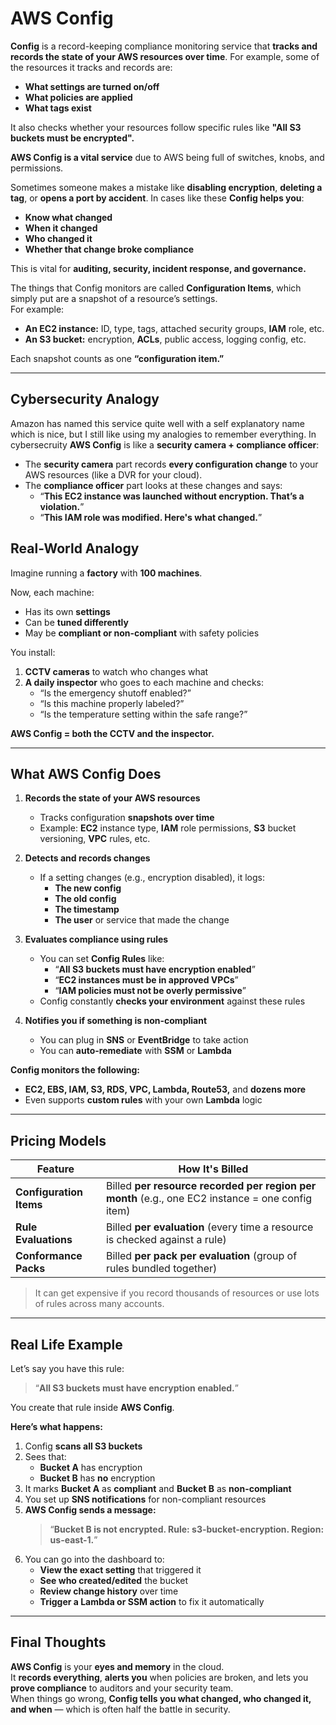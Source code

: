 # **AWS Config**

**Config** is a record-keeping compliance monitoring service that **tracks and records the state of your AWS resources over time**. For example, some of the resources it tracks and records are:

- **What settings are turned on/off**
- **What policies are applied**
- **What tags exist**

It also checks whether your resources follow specific rules like **"All S3 buckets must be encrypted".**

**AWS Config is a vital service** due to AWS being full of switches, knobs, and permissions.

Sometimes someone makes a mistake like **disabling encryption**, **deleting a tag**, or **opens a port by accident**. In cases like these **Config helps you**:

- **Know what changed**
- **When it changed**
- **Who changed it**
- **Whether that change broke compliance**

This is vital for **auditing, security, incident response, and governance.**

The things that Config monitors are called **Configuration Items**, which simply put are a snapshot of a resource’s settings.  
For example:

- **An EC2 instance:** ID, type, tags, attached security groups, **IAM** role, etc.
- **An S3 bucket:** encryption, **ACLs**, public access, logging config, etc.

Each snapshot counts as one **“configuration item.”**

---

## **Cybersecurity Analogy**

Amazon has named this service quite well with a self explanatory name which is nice, but I still like using my analogies to remember everything. In cybersecruity **AWS Config** is like a **security camera + compliance officer**:

- The **security camera** part records **every configuration change** to your AWS resources (like a DVR for your cloud).
- The **compliance officer** part looks at these changes and says:
  - “**This EC2 instance was launched without encryption. That’s a violation.**”
  - “**This IAM role was modified. Here's what changed.**”

## **Real-World Analogy**

Imagine running a **factory** with **100 machines**.

Now, each machine:

- Has its own **settings**
- Can be **tuned differently**
- May be **compliant or non-compliant** with safety policies

You install:

1. **CCTV cameras** to watch who changes what
2. **A daily inspector** who goes to each machine and checks:
   - “Is the emergency shutoff enabled?”
   - “Is this machine properly labeled?”
   - “Is the temperature setting within the safe range?”

**AWS Config = both the CCTV and the inspector.**

---

## **What AWS Config Does**

1. **Records the state of your AWS resources**
   - Tracks configuration **snapshots over time**
   - Example: **EC2** instance type, **IAM** role permissions, **S3** bucket versioning, **VPC** rules, etc.

2. **Detects and records changes**
   - If a setting changes (e.g., encryption disabled), it logs:
     - **The new config**
     - **The old config**
     - **The timestamp**
     - **The user** or service that made the change

3. **Evaluates compliance using rules**
   - You can set **Config Rules** like:
     - “**All S3 buckets must have encryption enabled**”
     - “**EC2 instances must be in approved VPCs**”
     - “**IAM policies must not be overly permissive**”
   - Config constantly **checks your environment** against these rules

4. **Notifies you if something is non-compliant**
   - You can plug in **SNS** or **EventBridge** to take action
   - You can **auto-remediate** with **SSM** or **Lambda**

**Config monitors the following:**

- **EC2, EBS, IAM, S3, RDS, VPC, Lambda, Route53,** and **dozens more**
- Even supports **custom rules** with your own **Lambda** logic

---

## **Pricing Models**

| **Feature**            | **How It's Billed**                                                                              |
|------------------------|---------------------------------------------------------------------------------------------------|
| **Configuration Items**| Billed **per resource recorded per region per month** (e.g., one EC2 instance = one config item) |
| **Rule Evaluations**   | Billed **per evaluation** (every time a resource is checked against a rule)                      |
| **Conformance Packs**  | Billed **per pack per evaluation** (group of rules bundled together)                             |

> It can get expensive if you record thousands of resources or use lots of rules across many accounts.

---

## **Real Life Example**

Let’s say you have this rule:

> “**All S3 buckets must have encryption enabled.**”

You create that rule inside **AWS Config**.

**Here’s what happens:**

1. Config **scans all S3 buckets**
2. Sees that:
   - **Bucket A** has encryption
   - **Bucket B** has **no** encryption
3. It marks **Bucket A** as **compliant** and **Bucket B** as **non-compliant**
4. You set up **SNS notifications** for non-compliant resources
5. **AWS Config sends a message:**
   > “**Bucket B is not encrypted. Rule: s3-bucket-encryption. Region: us-east-1.**”
6. You can go into the dashboard to:
   - **View the exact setting** that triggered it
   - **See who created/edited** the bucket
   - **Review change history** over time
   - **Trigger a Lambda or SSM action** to fix it automatically

---

## **Final Thoughts**

**AWS Config** is your **eyes and memory** in the cloud.  
It **records everything**, **alerts you** when policies are broken, and lets you **prove compliance** to auditors and your security team.  
When things go wrong, **Config tells you what changed, who changed it, and when** — which is often half the battle in security.
